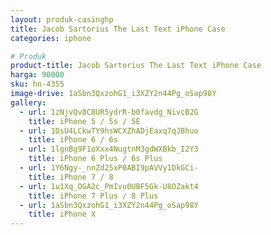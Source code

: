 ```yaml
---
layout: produk-casinghp
title: Jacob Sartorius The Last Text iPhone Case
categories: iphone

# Produk
product-title: Jacob Sartorius The Last Text iPhone Case
harga: 90000
sku: hn-4355
image-drive: 1aSbn3QxzohG1_i3XZY2n44Pg_oSap98Y
gallery:
  - url: 1zNjvQv8C8UR5ydrR-b0favdg_NivcB2G
    title: iPhone 5 / 5s / SE
  - url: 1DsU4LCkwTY9hsWCXZhADjEaxq7qJBhuo
    title: iPhone 6 / 6s
  - url: 1lgnBg9F1oXxx4NugtnM3gdWXBkb_I2Y3
    title: iPhone 6 Plus / 6s Plus
  - url: 1Y6Ngy-_nnZd25xP0ABI9pAVVy1DkGCi-
    title: iPhone 7 / 8
  - url: 1u1Xq_OGA2c_PmIvu0UBF5Gk-U8OZakt4
    title: iPhone 7 Plus / 8 Plus
  - url: 1aSbn3QxzohG1_i3XZY2n44Pg_oSap98Y
    title: iPhone X
---
```

